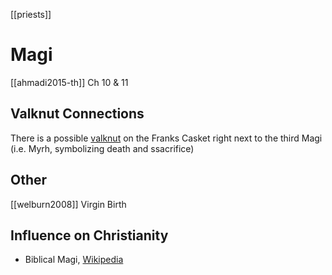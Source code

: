 [[priests]]
# Magi
[[ahmadi2015-th]] Ch 10 & 11
## Valknut Connections
There is a possible [valknut](valknut.md) on the Franks Casket right next to the third Magi (i.e. Myrh, symbolizing death and ssacrifice)

## Other
[[welburn2008]] Virgin Birth

## Influence on Christianity
- Biblical Magi, [Wikipedia](https://en.wikipedia.org/wiki/Biblical-Magi)